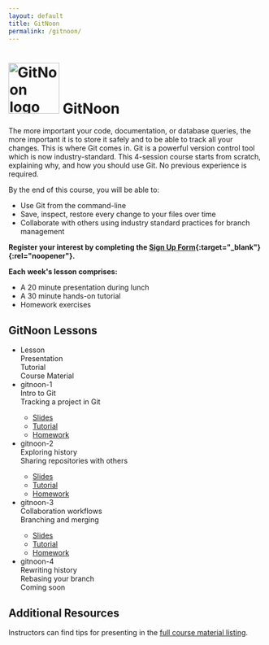 ```yaml
---
layout: default
title: GitNoon
permalink: /gitnoon/
---
```


# <img src="https://technoon-org.github.io/gitnoon/gitnoon-logo.svg" alt="GitNoon logo" height="100"> GitNoon

The more important your code, documentation, or database queries, the
more important it is to store it safely and to be able to track all
your changes. This is where Git comes in. Git is a powerful version
control tool which is now industry-standard. This 4-session course
starts from scratch, explaining why, and how you should use Git. No
previous experience is required.

By the end of this course, you will be able to:

* Use Git from the command-line
* Save, inspect, restore every change to your files over time
* Collaborate with others using industry standard practices for branch
  management

**Register your interest by completing the [Sign Up
Form](https://docs.google.com/forms/d/e/1FAIpQLSdmqZCS9Fe6wVGb8c_WLskKfjUNG0_3nJELIplfUF_v8_7cUw/viewform?usp=sf_link){:target="_blank"}{:rel="noopener"}.**

**Each week's lesson comprises:**

* A 20 minute presentation during lunch
* A 30 minute hands-on tutorial
* Homework exercises

## GitNoon Lessons

<style>
    .responsive-table .col-1 {
        flex-basis: 15%;
    }
    .responsive-table .col-2 {
        flex-basis: 25%;
    }
    .responsive-table .col-3 {
        flex-basis: 35%;
    }
    .responsive-table .col-4 {
        flex-basis: 25%;
    }
</style>
<ul class="responsive-table" style="margin-left: 0;">
    <li class="table-header">
        <div class="col col-1">Lesson</div>
        <div class="col col-2">Presentation</div>
        <div class="col col-3">Tutorial</div>
        <div class="col col-4">Course Material</div>
    </li>
    <li>
        <div class="col col-1">gitnoon-1</div>
        <div class="col col-2">Intro to Git</div>
        <div class="col col-3">Tracking a project in Git</div>
        <div class="col col-4 markdown-content">
            <ul>
                <li><a href="https://technoon-org.github.io/gitnoon/lesson_1/slides.html" target="_blank" rel="noopener">Slides</a></li>
                <li><a href="https://technoon-org.github.io/gitnoon/lesson_1/tutorial.html" target="_blank" rel="noopener">Tutorial</a></li>
                <li><a href="https://technoon-org.github.io/gitnoon/lesson_1/slides.html#/homework" target="_blank" rel="noopener">Homework</a></li>
            </ul>
        </div>
    </li>
    <li>
        <div class="col col-1">gitnoon-2</div>
        <div class="col col-2">Exploring history</div>
        <div class="col col-3">Sharing repositories with others</div>
        <div class="col col-4 markdown-content">
            <ul>
                <li><a href="https://technoon-org.github.io/gitnoon/lesson_2/slides.html" target="_blank" rel="noopener">Slides</a></li>
                <li><a href="https://technoon-org.github.io/gitnoon/lesson_2/tutorial.html" target="_blank" rel="noopener">Tutorial</a></li>
                <li><a href="https://technoon-org.github.io/gitnoon/lesson_2/slides.html#/homework" target="_blank" rel="noopener">Homework</a></li>
            </ul>
        </div>
    </li>
    <li>
        <div class="col col-1">gitnoon-3</div>
        <div class="col col-2">Collaboration workflows</div>
        <div class="col col-3">Branching and merging</div>
        <div class="col col-4 markdown-content">
            <ul>
                <li><a href="https://technoon-org.github.io/gitnoon/lesson_3/slides.html" target="_blank" rel="noopener">Slides</a></li>
                <li><a href="https://technoon-org.github.io/gitnoon/lesson_3/tutorial.html" target="_blank" rel="noopener">Tutorial</a></li>
                <li><a href="https://technoon-org.github.io/gitnoon/lesson_3/slides.html#/homework" target="_blank" rel="noopener">Homework</a></li>
            </ul>
        </div>
    </li>
    <li>
        <div class="col col-1">gitnoon-4</div>
        <div class="col col-2">Rewriting history</div>
        <div class="col col-3">Rebasing your branch</div>
        <div class="col col-4 markdown-content">
            Coming soon
        </div>
    </li>
</ul>


## Additional Resources

Instructors can find tips for presenting in the [full course material
listing](https://technoon-org.github.io/gitnoon/).
